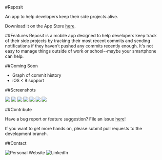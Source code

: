 #Reposit

An app to help developers keep their side projects alive. 

Download it on the App Store [here](https://itunes.apple.com/us/app/reposit-github-reminders/id955870688).

##Features
Reposit is a mobile app designed to help developers keep track of their side projects by tracking their most recent commits and sending notifications if they haven't pushed any commits recently enough. It's not easy to manage things outside of work or school--maybe your smartphone can help.


##Coming Soon

- Graph of commit history
- iOS < 8 support


##Screenshots

![](https://github.com/extrajordanary/Reposit/blob/screenshots/Screenshots/reposit_screenshot_001.png)
![](https://github.com/extrajordanary/Reposit/blob/screenshots/Screenshots/reposit_screenshot_002.png)
![](https://github.com/extrajordanary/Reposit/blob/screenshots/Screenshots/reposit_screenshot_003.png)
![](https://github.com/extrajordanary/Reposit/blob/screenshots/Screenshots/reposit_screenshot_004.png)
![](https://github.com/extrajordanary/Reposit/blob/screenshots/Screenshots/reposit_screenshot_005.png)
![](https://github.com/extrajordanary/Reposit/blob/screenshots/Screenshots/reposit_screenshot_006.png)
![](https://github.com/extrajordanary/Reposit/blob/screenshots/Screenshots/reposit_screenshot_007.png)

##Contribute

Have a bug report or feature suggestion? File an issue [here](https://github.com/morganchen12/Reposit/issues)!

If you want to get more hands on, please submit pull requests to the development branch.

##Contact

![Personal Website](http://morganchen12.github.io/)
![LinkedIn](www.linkedin.com/pub/morgan-chen/8b/553/ab8/en)
